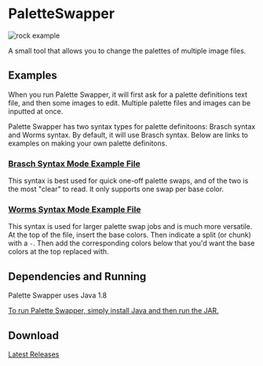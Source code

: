 # PaletteSwapper
![rock example](https://user-images.githubusercontent.com/6147299/43259782-1362a72a-909d-11e8-8054-eb8216f421c3.png)

A small tool that allows you to change the palettes of multiple image files. 

## Examples
When you run Palette Swapper, it will first ask for a palette definitions text file, and then some images to edit. Multiple palette files and images can be inputted at once.

Palette Swapper has two syntax types for palette definitoons: Brasch syntax and Worms syntax. By default, it will use Brasch syntax. Below are links to examples on making your own palette definitons.

### [Brasch Syntax Mode Example File](https://github.com/SkyAphid/PaletteSwapper/blob/master/PaletteSwapper/RockPaletteVerBrasch.txt)
This syntax is best used for quick one-off palette swaps, and of the two is the most "clear" to read. It only supports one swap per base color. 

### [Worms Syntax Mode Example File](https://github.com/SkyAphid/PaletteSwapper/blob/master/PaletteSwapper/RockPaletteVerWorms.txt)
This syntax is used for larger palette swap jobs and is much more versatile. At the top of the file, insert the base colors. Then indicate a split (or chunk) with a ``-``. Then add the corresponding colors below that you'd want the base colors at the top replaced with.

## Dependencies and Running
Palette Swapper uses Java 1.8

[To run Palette Swapper, simply install Java and then run the JAR.](https://java.com/en/download/)

## Download
[Latest Releases](https://github.com/SkyAphid/PaletteSwapper/releases)
